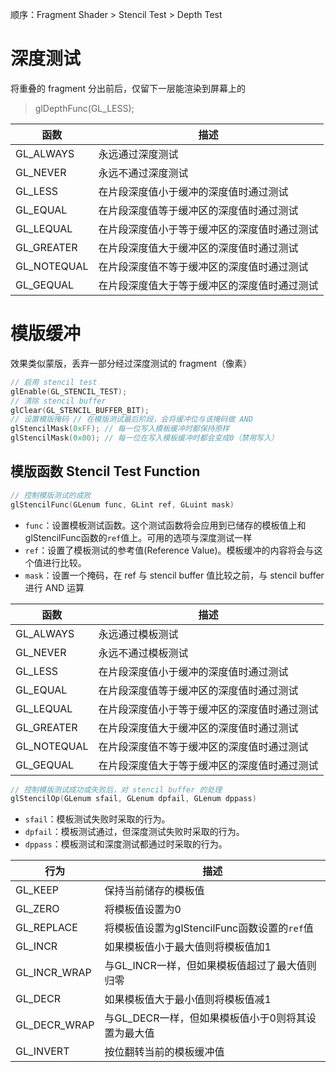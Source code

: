 顺序：Fragment Shader > Stencil Test > Depth Test

# 深度测试

将重叠的 fragment 分出前后，仅留下一层能渲染到屏幕上的

> glDepthFunc(GL_LESS);

| 函数        | 描述                                         |
| ----------- | -------------------------------------------- |
| GL_ALWAYS   | 永远通过深度测试                             |
| GL_NEVER    | 永远不通过深度测试                           |
| GL_LESS     | 在片段深度值小于缓冲的深度值时通过测试       |
| GL_EQUAL    | 在片段深度值等于缓冲区的深度值时通过测试     |
| GL_LEQUAL   | 在片段深度值小于等于缓冲区的深度值时通过测试 |
| GL_GREATER  | 在片段深度值大于缓冲区的深度值时通过测试     |
| GL_NOTEQUAL | 在片段深度值不等于缓冲区的深度值时通过测试   |
| GL_GEQUAL   | 在片段深度值大于等于缓冲区的深度值时通过测试 |





# 模版缓冲

效果类似蒙版，丢弃一部分经过深度测试的 fragment（像素）

```c++
// 启用 stencil test
glEnable(GL_STENCIL_TEST);
// 清除 stencil buffer
glClear(GL_STENCIL_BUFFER_BIT);
// 设置模版掩码 // 在模版测试最后阶段，会将缓冲位与该掩码做 AND
glStencilMask(0xFF); // 每一位写入模板缓冲时都保持原样
glStencilMask(0x00); // 每一位在写入模板缓冲时都会变成0（禁用写入）
```

## 模版函数 Stencil Test Function

```c++
// 控制模版测试的成败
glStencilFunc(GLenum func, GLint ref, GLuint mask)
```

- `func`：设置模板测试函数。这个测试函数将会应用到已储存的模板值上和glStencilFunc函数的`ref`值上。可用的选项与深度测试一样
- `ref`：设置了模板测试的参考值(Reference Value)。模板缓冲的内容将会与这个值进行比较。
- `mask`：设置一个掩码，在 ref 与 stencil buffer 值比较之前，与 stencil buffer 进行 AND 运算

| 函数        | 描述                                         |
| ----------- | -------------------------------------------- |
| GL_ALWAYS   | 永远通过模板测试                             |
| GL_NEVER    | 永远不通过模板测试                           |
| GL_LESS     | 在片段深度值小于缓冲的深度值时通过测试       |
| GL_EQUAL    | 在片段深度值等于缓冲区的深度值时通过测试     |
| GL_LEQUAL   | 在片段深度值小于等于缓冲区的深度值时通过测试 |
| GL_GREATER  | 在片段深度值大于缓冲区的深度值时通过测试     |
| GL_NOTEQUAL | 在片段深度值不等于缓冲区的深度值时通过测试   |
| GL_GEQUAL   | 在片段深度值大于等于缓冲区的深度值时通过测试 |



```c++
// 控制模版测试成功或失败后，对 stencil buffer 的处理
glStencilOp(GLenum sfail, GLenum dpfail, GLenum dppass)
```

- `sfail`：模板测试失败时采取的行为。
- `dpfail`：模板测试通过，但深度测试失败时采取的行为。
- `dppass`：模板测试和深度测试都通过时采取的行为。

| 行为         | 描述                                               |
| ------------ | -------------------------------------------------- |
| GL_KEEP      | 保持当前储存的模板值                               |
| GL_ZERO      | 将模板值设置为0                                    |
| GL_REPLACE   | 将模板值设置为glStencilFunc函数设置的`ref`值       |
| GL_INCR      | 如果模板值小于最大值则将模板值加1                  |
| GL_INCR_WRAP | 与GL_INCR一样，但如果模板值超过了最大值则归零      |
| GL_DECR      | 如果模板值大于最小值则将模板值减1                  |
| GL_DECR_WRAP | 与GL_DECR一样，但如果模板值小于0则将其设置为最大值 |
| GL_INVERT    | 按位翻转当前的模板缓冲值                           |



















